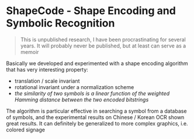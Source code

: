 # ShapeCode - Shape Encoding and Symbolic Recognition

> This is unpublished research, I have been procrastinating for several years. It will probably never be published, but at least can serve as a memoir

Basically we developed and experimented with a shape encoding algorithm that has very interesting property:

+ translation / scale invariant
+ rotational invariant under a normalization scheme
+ *the similarity of two symbols is a linear function of the weighted Hamming distance between the two encoded bitstrings*

The algorithm is particular effective in searching a symbol from a database of symbols, and the experimental results on Chinese / Korean OCR shown great results. It can definitely be generalized to more complex graphics, i.e. colored signage
